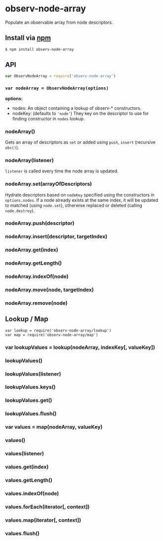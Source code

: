 observ-node-array
===

Populate an observable array from node descriptors.

## Install via [npm](https://npmjs.org/package/observ-node-array)

```bash
$ npm install observ-node-array
```

## API

```js
var ObservNodeArray = require('observ-node-array')
```

### `var nodeArray = ObservNodeArray(options)`

**options:**
 - nodes: An object containing a lookup of observ-* constructors.
 - nodeKey: (defaults to `'node'`) They key on the descriptor to use for finding constructor in `nodes` lookup.

### nodeArray()

Gets an array of descriptors as `set` or added using `push`, `insert` (recursive `obs()`).

### nodeArray(listener)

`listener` is called every time the node array is updated.

### nodeArray.set(arrayOfDescriptors)

Hydrate descriptors based on `nodeKey` specified using the constructors in `options.nodes`. If a node already exists at the same index, it will be updated to matched (using `node.set`), otherwise replaced or deleted (calling `node.destroy`).

### nodeArray.push(descriptor)

### nodeArray.insert(descriptor, targetIndex)

### nodeArray.get(index)

### nodeArray.getLength()

### nodeArray.indexOf(node)

### nodeArray.move(node, targetIndex)

### nodeArray.remove(node)

## Lookup / Map

```
var lookup = require('observ-node-array/lookup')
var map = require('observ-node-array/map')
```

### var lookupValues = lookup(nodeArray, indexKey[, valueKey])

### lookupValues()

### lookupValues(listener)

### lookupValues.keys()

### lookupValues.get()

### lookupValues.flush()

### var values = map(nodeArray, valueKey)

### values()

### values(listener)

### values.get(index)

### values.getLength()

### values.indexOf(node)

### values.forEach(iterator[, context])

### values.map(iterator[, context])

### values.flush()